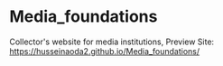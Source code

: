 # Media_foundations
Collector's website for media institutions,
Preview Site: https://husseinaoda2.github.io/Media_foundations/
